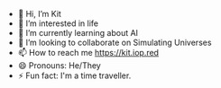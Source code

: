 - 👋 Hi, I’m Kit
- 👀 I’m interested in life
- 🌱 I’m currently learning about AI
- 💞️ I’m looking to collaborate on Simulating Universes
- 📫 How to reach me https://kit.iop.red
- 😄 Pronouns: He/They
- ⚡ Fun fact: I'm a time traveller.

<!---
crhodesai/crhodesai is a ✨ special ✨ repository because its `README.md` (this file) appears on your GitHub profile.
You can click the Preview link to take a look at your changes.
--->
